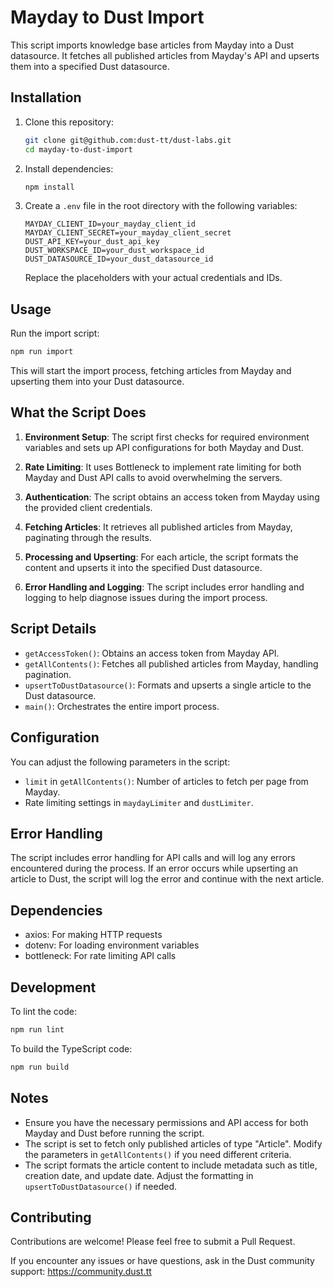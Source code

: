 # Mayday to Dust Import

This script imports knowledge base articles from Mayday into a Dust datasource. It fetches all published articles from Mayday's API and upserts them into a specified Dust datasource.

## Installation

1. Clone this repository:

   ```bash
   git clone git@github.com:dust-tt/dust-labs.git
   cd mayday-to-dust-import
   ```

2. Install dependencies:

   ```bash
   npm install
   ```

3. Create a `.env` file in the root directory with the following variables:

   ```
   MAYDAY_CLIENT_ID=your_mayday_client_id
   MAYDAY_CLIENT_SECRET=your_mayday_client_secret
   DUST_API_KEY=your_dust_api_key
   DUST_WORKSPACE_ID=your_dust_workspace_id
   DUST_DATASOURCE_ID=your_dust_datasource_id
   ```

   Replace the placeholders with your actual credentials and IDs.

## Usage

Run the import script:

```bash
npm run import
```

This will start the import process, fetching articles from Mayday and upserting them into your Dust datasource.

## What the Script Does

1. **Environment Setup**: The script first checks for required environment variables and sets up API configurations for both Mayday and Dust.

2. **Rate Limiting**: It uses Bottleneck to implement rate limiting for both Mayday and Dust API calls to avoid overwhelming the servers.

3. **Authentication**: The script obtains an access token from Mayday using the provided client credentials.

4. **Fetching Articles**: It retrieves all published articles from Mayday, paginating through the results.

5. **Processing and Upserting**: For each article, the script formats the content and upserts it into the specified Dust datasource.

6. **Error Handling and Logging**: The script includes error handling and logging to help diagnose issues during the import process.

## Script Details

- `getAccessToken()`: Obtains an access token from Mayday API.
- `getAllContents()`: Fetches all published articles from Mayday, handling pagination.
- `upsertToDustDatasource()`: Formats and upserts a single article to the Dust datasource.
- `main()`: Orchestrates the entire import process.

## Configuration

You can adjust the following parameters in the script:

- `limit` in `getAllContents()`: Number of articles to fetch per page from Mayday.
- Rate limiting settings in `maydayLimiter` and `dustLimiter`.

## Error Handling

The script includes error handling for API calls and will log any errors encountered during the process. If an error occurs while upserting an article to Dust, the script will log the error and continue with the next article.

## Dependencies

- axios: For making HTTP requests
- dotenv: For loading environment variables
- bottleneck: For rate limiting API calls

## Development

To lint the code:

```bash
npm run lint
```

To build the TypeScript code:

```bash
npm run build
```

## Notes

- Ensure you have the necessary permissions and API access for both Mayday and Dust before running the script.
- The script is set to fetch only published articles of type "Article". Modify the parameters in `getAllContents()` if you need different criteria.
- The script formats the article content to include metadata such as title, creation date, and update date. Adjust the formatting in `upsertToDustDatasource()` if needed.

## Contributing

Contributions are welcome! Please feel free to submit a Pull Request.

If you encounter any issues or have questions, ask in the Dust community support: https://community.dust.tt
